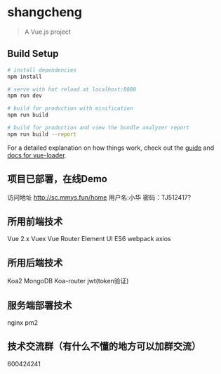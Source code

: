# shangcheng

> A Vue.js project

## Build Setup

``` bash
# install dependencies
npm install

# serve with hot reload at localhost:8080
npm run dev

# build for production with minification
npm run build

# build for production and view the bundle analyzer report
npm run build --report
```

For a detailed explanation on how things work, check out the [guide](http://vuejs-templates.github.io/webpack/) and [docs for vue-loader](http://vuejs.github.io/vue-loader).

## 项目已部署，在线Demo
访问地址 http://sc.mmys.fun/home 用户名:小华 密码：TJ512417?
## 所用前端技术
Vue 2.x
Vuex
Vue Router
Element UI
ES6
webpack
axios
## 所用后端技术
Koa2
MongoDB
Koa-router
jwt(token验证)
## 服务端部署技术
nginx
pm2
## 技术交流群（有什么不懂的地方可以加群交流）
600424241
